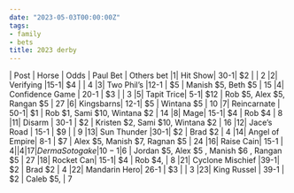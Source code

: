 ```yaml
---
date: "2023-05-03T00:00:00Z"
tags:
- family
- bets
title: 2023 derby
---
```

| Post |	Horse | 	Odds | Paul	Bet | Others bet
|1|	Hit Show|	30-1|	$2 | | 2
|2|	Verifying	|15-1|	$4 | | 4
|3|	Two Phil’s	|12-1	| $5 | Manish $5, Beth $5 |  15
|4|	Confidence Game	| 20-1 |	$3 | | 3
|5|	Tapit Trice| 	5-1|	$12 | Rob $5, Alex $5, Rangan $5  | 27
|6|	Kingsbarns|	12-1|	$5 | Wintana $5 | 10
|7|	Reincarnate |	50-1|	$1 | Rob $1, Sami $10, Wintana $2 | 14
|8|	Mage|	15-1|	$4 | Rob $4 | 8
|11|	Disarm |	30-1 |	$2 | Kristen $2, Sami $10, Wintana $2 | 16
|12|	Jace’s Road	| 15-1 |	$9 | | 9
|13|	Sun Thunder	|30-1| 	$2 | Brad $2 | 4
|14|	Angel of Empire| 	8-1 |	$7 | Alex $5, Manish $7, Ragnan $5 | 24
|16|	Raise Cain| 	15-1 |	$4  | | 4
|17|	Derma Sotogake	|10-1 |$6 | Jordan $5, Alex $5 , Manish $6 , Rangan $5 | 27
|18|	Rocket Can|	15-1|	$4 | Rob $4, | 8 
|21|  Cyclone Mischief  |39-1| $2 | Brad $2 | 4
|22| Mandarin Hero| 26-1 | $3 | | 3
|23| King Russel | 39-1 | $2 | Caleb $5,  | 7
